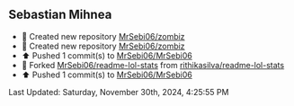<h2>Sebastian Mihnea</h2>

<!--RECENT_ACTIVITY:start-->
- 📔 Created new repository [MrSebi06/zombiz](https://github.com/MrSebi06/zombiz)<br>
- 📔 Created new repository [MrSebi06/zombiz](https://github.com/MrSebi06/zombiz)<br>
- ⬆️ Pushed 1 commit(s) to [MrSebi06/MrSebi06](https://github.com/MrSebi06/MrSebi06)<br>
- 🔱 Forked [MrSebi06/readme-lol-stats](https://github.com/MrSebi06/readme-lol-stats) from [rithikasilva/readme-lol-stats](https://github.com/rithikasilva/readme-lol-stats)<br>
- ⬆️ Pushed 1 commit(s) to [MrSebi06/MrSebi06](https://github.com/MrSebi06/MrSebi06)<br>
<!--RECENT_ACTIVITY:end-->
<!--RECENT_ACTIVITY:last_update-->
Last Updated: Saturday, November 30th, 2024, 4:25:55 PM
<!--RECENT_ACTIVITY:last_update_end-->

<!---LOL-STATS-START-HERE--->
<!---LOL-STATS-END-HERE--->
